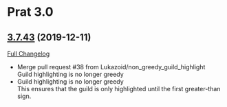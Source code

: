 # Prat 3.0

## [3.7.43](https://github.com/sylvanaar/prat-3-0/tree/3.7.43) (2019-12-11)
[Full Changelog](https://github.com/sylvanaar/prat-3-0/compare/3.7.42...3.7.43)

- Merge pull request #38 from Lukazoid/non\_greedy\_guild\_highlight  
    Guild highlighting is no longer greedy  
- Guild highlighting is no longer greedy  
    This ensures that the guild is only highlighted until the first greater-than sign.  